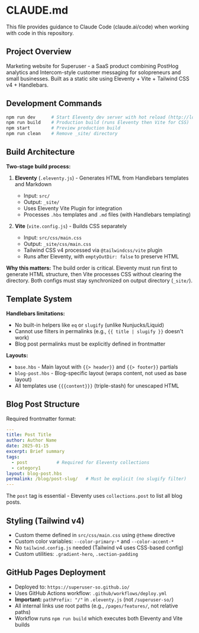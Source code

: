 # CLAUDE.md

This file provides guidance to Claude Code (claude.ai/code) when working with code in this repository.

## Project Overview

Marketing website for Superuser - a SaaS product combining PostHog analytics and Intercom-style customer messaging for solopreneurs and small businesses. Built as a static site using Eleventy + Vite + Tailwind CSS v4 + Handlebars.

## Development Commands

```bash
npm run dev      # Start Eleventy dev server with hot reload (http://localhost:8080)
npm run build    # Production build (runs Eleventy then Vite for CSS)
npm start        # Preview production build
npm run clean    # Remove _site/ directory
```

## Build Architecture

**Two-stage build process:**

1. **Eleventy** (`.eleventy.js`) - Generates HTML from Handlebars templates and Markdown
   - Input: `src/`
   - Output: `_site/`
   - Uses Eleventy Vite Plugin for integration
   - Processes `.hbs` templates and `.md` files (with Handlebars templating)

2. **Vite** (`vite.config.js`) - Builds CSS separately
   - Input: `src/css/main.css`
   - Output: `_site/css/main.css`
   - Tailwind CSS v4 processed via `@tailwindcss/vite` plugin
   - Runs after Eleventy, with `emptyOutDir: false` to preserve HTML

**Why this matters:** The build order is critical. Eleventy must run first to generate HTML structure, then Vite processes CSS without clearing the directory. Both configs must stay synchronized on output directory (`_site/`).

## Template System

**Handlebars limitations:**
- No built-in helpers like `eq` or `slugify` (unlike Nunjucks/Liquid)
- Cannot use filters in permalinks (e.g., `{{ title | slugify }}` doesn't work)
- Blog post permalinks must be explicitly defined in frontmatter

**Layouts:**
- `base.hbs` - Main layout with `{{> header}}` and `{{> footer}}` partials
- `blog-post.hbs` - Blog-specific layout (wraps content, not used as base layout)
- All templates use `{{{content}}}` (triple-stash) for unescaped HTML

## Blog Post Structure

Required frontmatter format:
```yaml
---
title: Post Title
author: Author Name
date: 2025-01-15
excerpt: Brief summary
tags:
  - post           # Required for Eleventy collections
  - category1
layout: blog-post.hbs
permalink: /blog/post-slug/   # Must be explicit (no slugify filter)
---
```

The `post` tag is essential - Eleventy uses `collections.post` to list all blog posts.

## Styling (Tailwind v4)

- Custom theme defined in `src/css/main.css` using `@theme` directive
- Custom color variables: `--color-primary-*` and `--color-accent-*`
- No `tailwind.config.js` needed (Tailwind v4 uses CSS-based config)
- Custom utilities: `.gradient-hero`, `.section-padding`

## GitHub Pages Deployment

- Deployed to: `https://superuser-so.github.io/`
- Uses GitHub Actions workflow: `.github/workflows/deploy.yml`
- **Important:** `pathPrefix: "/"` in `.eleventy.js` (not `/superuser-so/`)
- All internal links use root paths (e.g., `/pages/features/`, not relative paths)
- Workflow runs `npm run build` which executes both Eleventy and Vite builds
